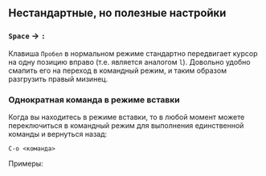 ## Нестандартные, но полезные настройки

### `Space` -> `:`

Клавиша `Пробел` в нормальном режиме стандартно передвигает курсор на одну
позицию вправо (т.е. является аналогом `l`). Довольно удобно смапить его на
переход в командный режим, и таким образом разгрузить правый мизинец.

### Однократная команда в режиме вставки

Когда вы находитесь в режиме вставки, то в любой момент можете переключиться в
командный режим для выполнения единственной команды и вернуться назад:

`C-o <команда>`

Примеры:


